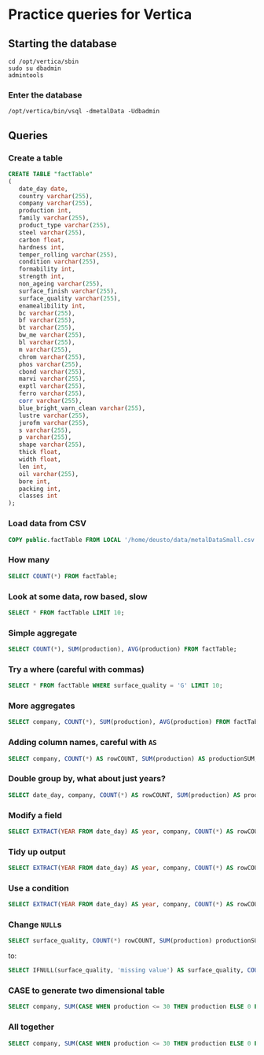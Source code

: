 # Practice queries for Vertica

## Starting the database
```shell
cd /opt/vertica/sbin
sudo su dbadmin
admintools
```

### Enter the database
```shell
/opt/vertica/bin/vsql -dmetalData -Udbadmin
```

## Queries

### Create a table
```sql
CREATE TABLE "factTable"
(
   date_day date,
   country varchar(255),
   company varchar(255),
   production int,
   family varchar(255),
   product_type varchar(255),
   steel varchar(255),
   carbon float,
   hardness int,
   temper_rolling varchar(255),
   condition varchar(255),
   formability int,
   strength int,
   non_ageing varchar(255),
   surface_finish varchar(255),
   surface_quality varchar(255),
   enamealibility int,
   bc varchar(255),
   bf varchar(255),
   bt varchar(255),
   bw_me varchar(255),
   bl varchar(255),
   m varchar(255),
   chrom varchar(255),
   phos varchar(255),
   cbond varchar(255),
   marvi varchar(255),
   exptl varchar(255),
   ferro varchar(255),
   corr varchar(255),
   blue_bright_varn_clean varchar(255),
   lustre varchar(255),
   jurofm varchar(255),
   s varchar(255),
   p varchar(255),
   shape varchar(255),
   thick float,
   width float,
   len int,
   oil varchar(255),
   bore int,
   packing int,
   classes int
);
```

### Load data from CSV
```sql
COPY public.factTable FROM LOCAL '/home/deusto/data/metalDataSmall.csv' DELIMITER '|' ENCLOSED BY '"' EXCEPTIONS '/tmp/verticaLoadExceptions.txt' SKIP 0 REJECTED DATA '/tmp/verticaLoadRejections.txt' DIRECT NULL AS 'null';
```

### How many
```sql
SELECT COUNT(*) FROM factTable;
```

### Look at some data, row based, slow
```sql
SELECT * FROM factTable LIMIT 10;
```

### Simple aggregate
```sql
SELECT COUNT(*), SUM(production), AVG(production) FROM factTable;
```

### Try a where (careful with commas)
```sql
SELECT * FROM factTable WHERE surface_quality = 'G' LIMIT 10;
```

### More aggregates
```sql
SELECT company, COUNT(*), SUM(production), AVG(production) FROM factTable GROUP BY company;
```

### Adding column names, careful with `AS`
```sql
SELECT company, COUNT(*) AS rowCOUNT, SUM(production) AS productionSUM, AVG(production) AS prouctionAVG FROM factTable GROUP BY company;
```

### Double group by, what about just years?
```sql
SELECT date_day, company, COUNT(*) AS rowCOUNT, SUM(production) AS productionSUM, AVG(production) AS prouctionAVG FROM factTable GROUP BY date_day, company;
```

### Modify a field
```sql
SELECT EXTRACT(YEAR FROM date_day) AS year, company, COUNT(*) AS rowCOUNT, SUM(production) AS productionSUM, AVG(production) AS prouctionAVG FROM factTable GROUP BY EXTRACT(YEAR FROM date_day), company;
```

### Tidy up output
```sql
SELECT EXTRACT(YEAR FROM date_day) AS year, company, COUNT(*) AS rowCOUNT, SUM(production) AS productionSUM, AVG(production) AS prouctionAVG FROM factTable GROUP BY EXTRACT(YEAR FROM date_day), company ORDER BY EXTRACT(YEAR FROM date_day), company;
```

### Use a condition
```sql
SELECT EXTRACT(YEAR FROM date_day) AS year, company, COUNT(*) AS rowCOUNT, SUM(production) AS productionSUM, AVG(production) AS prouctionAVG FROM factTable WHERE EXTRACT(YEAR FROM date_day) = 2010 GROUP BY EXTRACT(YEAR FROM date_day), company ORDER BY EXTRACT(YEAR FROM date_day), company;
```

### Change `NULL`s
```sql
SELECT surface_quality, COUNT(*) rowCOUNT, SUM(production) productionSUM, AVG(production) prouctionAVG FROM factTable GROUP BY surface_quality;
```

to:

```sql
SELECT IFNULL(surface_quality, 'missing value') AS surface_quality, COUNT(*) rowCOUNT, SUM(production) productionSUM, AVG(production) prouctionAVG FROM factTable GROUP BY surface_quality;
```

### CASE to generate two dimensional table
```sql
SELECT company, SUM(CASE WHEN production <= 30 THEN production ELSE 0 END) AS lightProduction, SUM(CASE WHEN production <= 60 THEN production ELSE 0 END) AS mediumProduction, SUM(CASE WHEN production > 60 THEN production ELSE 0 END) AS heavyProduction FROM factTable GROUP BY company;
```

### All together
```sql
SELECT company, SUM(CASE WHEN production <= 30 THEN production ELSE 0 END) AS lightProduction, SUM(CASE WHEN production <= 60 THEN production ELSE 0 END) AS mediumProduction, SUM(CASE WHEN production > 60 THEN production ELSE 0 END) AS heavyProduction FROM factTable WHERE EXTRACT(YEAR FROM date_day) = 2010 GROUP BY company ORDER BY company DESC;
```

